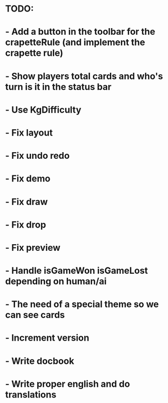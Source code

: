 # TODO:
# - Add a button in the toolbar for the crapetteRule (and implement the crapette rule)
# - Show players total cards and who's turn is it in the status bar
# - Use KgDifficulty
# - Fix layout
# - Fix undo redo
# - Fix demo
# - Fix draw
# - Fix drop
# - Fix preview
# - Handle isGameWon isGameLost depending on human/ai
# - The need of a special theme so we can see cards
# - Increment version
# - Write docbook
# - Write proper english and do translations